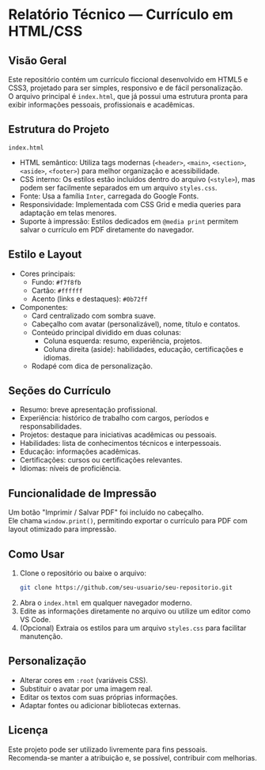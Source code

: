 # Relatório Técnico — Currículo em HTML/CSS

## Visão Geral
Este repositório contém um currículo ficcional desenvolvido em HTML5 e CSS3, projetado para ser simples, responsivo e de fácil personalização.  
O arquivo principal é `index.html`, que já possui uma estrutura pronta para exibir informações pessoais, profissionais e acadêmicas.

## Estrutura do Projeto
```
index.html
```

- HTML semântico: Utiliza tags modernas (`<header>`, `<main>`, `<section>`, `<aside>`, `<footer>`) para melhor organização e acessibilidade.  
- CSS interno: Os estilos estão incluídos dentro do arquivo (`<style>`), mas podem ser facilmente separados em um arquivo `styles.css`.  
- Fonte: Usa a família `Inter`, carregada do Google Fonts.  
- Responsividade: Implementada com CSS Grid e media queries para adaptação em telas menores.  
- Suporte à impressão: Estilos dedicados em `@media print` permitem salvar o currículo em PDF diretamente do navegador.

## Estilo e Layout
- Cores principais:  
  - Fundo: `#f7f8fb`  
  - Cartão: `#ffffff`  
  - Acento (links e destaques): `#0b72ff`  
- Componentes:  
  - Card centralizado com sombra suave.  
  - Cabeçalho com avatar (personalizável), nome, título e contatos.  
  - Conteúdo principal dividido em duas colunas:  
    - Coluna esquerda: resumo, experiência, projetos.  
    - Coluna direita (aside): habilidades, educação, certificações e idiomas.  
  - Rodapé com dica de personalização.  

## Seções do Currículo
- Resumo: breve apresentação profissional.  
- Experiência: histórico de trabalho com cargos, períodos e responsabilidades.  
- Projetos: destaque para iniciativas acadêmicas ou pessoais.  
- Habilidades: lista de conhecimentos técnicos e interpessoais.  
- Educação: informações acadêmicas.  
- Certificações: cursos ou certificações relevantes.  
- Idiomas: níveis de proficiência.  

## Funcionalidade de Impressão
Um botão "Imprimir / Salvar PDF" foi incluído no cabeçalho.  
Ele chama `window.print()`, permitindo exportar o currículo para PDF com layout otimizado para impressão.

## Como Usar
1. Clone o repositório ou baixe o arquivo:  
   ```bash
   git clone https://github.com/seu-usuario/seu-repositorio.git
   ```
2. Abra o `index.html` em qualquer navegador moderno.  
3. Edite as informações diretamente no arquivo ou utilize um editor como VS Code.  
4. (Opcional) Extraia os estilos para um arquivo `styles.css` para facilitar manutenção.  

## Personalização
- Alterar cores em `:root` (variáveis CSS).  
- Substituir o avatar por uma imagem real.  
- Editar os textos com suas próprias informações.  
- Adaptar fontes ou adicionar bibliotecas externas.  

## Licença
Este projeto pode ser utilizado livremente para fins pessoais.  
Recomenda-se manter a atribuição e, se possível, contribuir com melhorias.  




